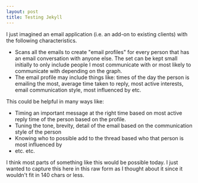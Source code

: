 ```yaml
---
layout: post
title: Testing Jekyll
---
```


I just imagined an email application (i.e. an add-on to existing clients) with the following characteristics. 

* Scans all the emails to create "email profiles" for every person that has an email conversation with anyone else. The set can be kept small initially to only include people I most communicate with or most likely to communicate with depending on the graph.
* The email profile may include things like: times of the day the person is emailing the most, average time taken to reply, most active interests, email communication style, most influenced by etc.

This could be helpful in many ways like:

* Timing an important message at the right time based on most active reply time of the person based on the profile.
* Tuning the tone, brevity, detail of the email based on the communication style of the person
* Knowing who to possible add to the thread based who that person is most influenced by
* etc. etc.



I think most parts of something like this would be possible today. I just wanted to capture this here in this raw form as I thought about it since it wouldn't fit in 140 chars or less.